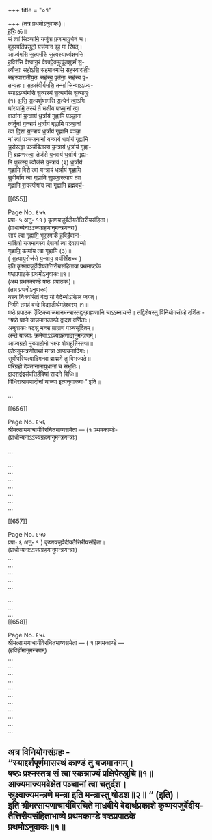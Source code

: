 +++
title = "०१"

+++
(तत्र प्रथमोऽनुवाकः)।  
ह॒रिः॒ ॐ॥  
सं त्वा॑ सिञ्चामि॒ यजु॑षा प्र॒जामायु॒र्धनं॑ च।  
बृह॒स्पति॑प्रसूतो॒ यज॑मान इह॒ मा रि॑षत्।  
आज्य॑मसि स॒त्यम॑सि स॒त्यस्याध्य॑क्षमसि  
ह॒विर॑सि वैश्वान॒रं वैश्वदे॒वमुत्पू॑तशुष्मँ स॒-  
त्यौजाः॒ सहो॑ऽसि॒ सह॑मानमसि॒ सह॒स्वारा॑तीः॒  
सह॑स्वारातीय॒तः सह॑स्व॒ पृत॑नाः॒ सह॑स्व पृ-  
तन्य॒तः। स॒हस्र॑वीर्यमसि॒ तन्मा॑ जि॒न्वाऽऽज्य॒-  
स्याऽऽज्य॑मसि स॒त्यस्य॑ स॒त्यम॑सि स॒त्यायुः॑  
(१) अ॒सि॒ स॒त्यशु॑ष्ममसि स॒त्येन॑ त्वा॒ऽभि  
घा॑रयामि॒ तस्य॑ ते भक्षीय पञ्चा॒नां त्वा॒  
वाता॑नां य॒न्त्राय॑ ध॒र्त्राय॑ गृह्णामि पञ्चा॒नां  
त्व॑र्तू॒नां य॒न्त्राय॑ ध॒र्त्राय॑ गृह्णामि पञ्चा॒नां  
त्वा॑ दि॒शां य॒न्त्राय॑ ध॒र्त्राय॑ गृह्णामि पञ्चा॒  
नां त्वा॑ पञ्चज॒नानां॑ य॒न्त्राय॑ ध॒र्त्राय॑ गृह्णामि  
च॒रोस्त्वा॒ पञ्च॑बिलस्य य॒न्त्राय॑ ध॒र्त्राय॑ गृह्णा-  
मि॒ ब्रह्म॑णस्त्वा॒ तेज॑से य॒न्त्राय॑ ध॒र्त्राय॑ गृह्णा-  
मि क्ष॒त्त्रस्य॒ त्वौज॑से य॒न्त्राय॑ (२) ध॒र्त्राय॑  
गृह्णामि वि॒शे त्वा॑ य॒न्त्राय॑ ध॒र्त्राय॑ गृह्णामि  
सु॒वीर्या॑य त्वा गृह्णामि सुप्रजा॒स्त्वाय॑ त्वा  
गृह्णामि रा॒यस्पोषा॑य त्वा गृह्णामि ब्रह्मवर्च॒-

[[655]]

Page No. ६५५  
प्रपा॰ ५ अनु॰ ११ ) कृष्णयजुर्वेदीयतैत्तिरीयसंहिता।  
(प्राधान्येनाऽऽज्यग्रहणानुमन्त्रणन्त्राः)  
साय॑ त्वा गृह्णामि॒ भूर॒स्माकँ॑ ह॒विर्दे॒वाना॑-  
मा॒शिषो॒ यजमानस्य दे॒वानां॑ त्वा दे॒वता॑भ्यो  
गृह्णामि॒ कामा॑य त्वा गृह्णामि (३)॥  
( स॒त्यायु॒रोज॑से य॒न्त्राय॒ त्रय॑स्रिँशच्च )  
इति कृष्णयजुर्वेदीयतैत्तिरीयसंहितायां प्रथमाष्टके  
षष्ठप्रपाठके प्रथमोऽनुवाकः॥१॥  
(अथ प्रथमकाण्डे षष्ठः प्रपाठकः)।  
(तत्र प्रथमोऽनुवाकः)  
यस्य निःश्वसितं वेदा यो वेदेभ्योऽखिलं जगत्।  
निर्ममे तमहं वन्दे विद्यातीर्थमहेश्वरम्॥१॥  
षष्ठे प्रपाठक ऐष्टिकयाजमानमन्त्रास्तद्वद्ब्राह्मणानि चाऽऽम्नायन्ते। तद्विशेषस्तु विनियोगसंग्रहे दर्शितः -  
“षष्ठे प्रश्ने याजमानकाण्डे द्वादश वर्णिताः।  
अनुवाकाः षट्सु मन्त्रा ब्राह्मणं पञ्चसूदितम्॥  
अन्ते याज्याः क्रमेणाऽऽज्यग्रहणाद्यनुमन्त्रणम्।  
आज्यग्रहो मुख्याहोमो भक्ष्यः शेषाहुतिस्तथा॥  
एतेऽनुमन्त्रणीयार्था मन्त्रा आप्ययनादिगाः।  
सूर्योपस्थित्यादिमन्त्रा ब्राह्मणे तु विभज्यते॥  
परिग्रहो देवतानामायुधानां च संभृतिः।  
द्वादशद्वंद्वसंपत्तिर्हविषां सादने विधिः॥  
विधिराश्रावणादीनां याज्या इत्यनुवाकगाः” इति॥  

...  

[[656]]

Page No. ६५६  
श्रीमत्सायणाचार्यविरचितभाष्यसमेता — (१ प्रथमकाण्डे-  
(प्राधोन्यनाऽऽज्यग्रहणानुमन्त्रणन्त्राः)  

...  

...  
...  
...   
...   
...  
...  
...

[[657]]

Page No. ६५७  
प्रपा॰ ६ अनु॰ १ ) कृष्णयजुर्वेदीयतैत्तिरीयसंहिता।  
(प्राधोन्यनाऽऽज्यग्रहणानुमन्त्रणन्त्राः)  
...   
...   
...   
...   
...  

...  
...   
...  
[[658]]

Page No. ६५८  
श्रीमत्सायणाचार्यविरचितभाष्यसमेता — ( १ प्रथमकाण्डे —  
(हविर्होमानुमन्त्रणम्)  
...  
...  
...   
...    
...   
...  
...   
...   
...   
...   
...   

अत्र विनियोगसंग्रहः -  
“स्याद्दर्शपूर्णमासस्थं काण्डं तु यजमानगम्।  
षष्ठः प्रश्नस्तत्र सं त्वा स्कन्नाज्यं प्रक्षिपेत्स्रुचि॥१॥  
आज्यमाज्यमवेक्षेत पञ्चानां त्वा चतुर्दश।  
स्रुक्ष्वाज्यमन्त्रणे मन्त्रा इति मन्त्रास्तु षोडश॥२॥ “ (इति)।  
इति श्रीमत्सायणाचार्यविरचिते माधवीये वेदार्थप्रकाशे कृष्णयजुर्वेदीय-तैत्तिरीयसंहिताभाष्ये प्रथमकाण्डे षष्ठप्रपाठके  
प्रथमोऽनुवाकः॥१॥
----  
